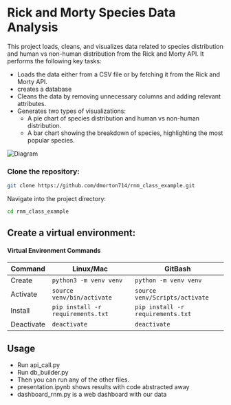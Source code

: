 # Rick and Morty Species Data Analysis
This project loads, cleans, and visualizes data related to species distribution and human vs non-human distribution from the Rick and Morty API. It performs the following key tasks:

- Loads the data either from a CSV file or by fetching it from the Rick and Morty API.
- creates a database 
- Cleans the data by removing unnecessary columns and adding relevant attributes.
- Generates two types of visualizations:
    - A pie chart of species distribution and human vs non-human distribution.
    - A bar chart showing the breakdown of species, highlighting the most popular species.

![Diagram]("https://github.com/dmorton714/rnm_class_example/blob/main/images/rnm.pdf")

### Clone the repository:

```bash
git clone https://github.com/dmorton714/rnm_class_example.git
```
Navigate into the project directory:

```bash
cd rnm_class_example
```

## Create a virtual environment:

#### Virtual Environment Commands

| Command | Linux/Mac | GitBash |
| ------- | --------- | ------- |
| Create | `python3 -m venv venv` | `python -m venv venv` |
| Activate | `source venv/bin/activate` | `source venv/Scripts/activate` |
| Install | `pip install -r requirements.txt` | `pip install -r requirements.txt` |
| Deactivate | `deactivate` | `deactivate` |


## Usage

- Run api_call.py 
- Run db_builder.py
- Then you can run any of the other files. 
- presentation.ipynb shows results with code abstracted away
- dashboard_rnm.py is a web dashboard with our data 

